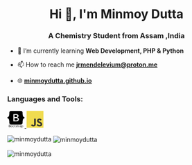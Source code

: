 <h1 align="center">Hi 👋, I'm Minmoy Dutta</h1>
<h3 align="center">A Chemistry Student from Assam ,India</h3>



- 🌱 I’m currently learning **Web Development, PHP & Python**
  
- 📫 How to reach me **jrmendelevium@proton.me**
- 🌐 **[minmoydutta.github.io](https://minmoydutta.github.io)**

<p align="left">
</p>

<h3 align="left">Languages and Tools:</h3>
<p align="left"> <a href="https://getbootstrap.com" target="_blank" rel="noreferrer"> <img src="https://raw.githubusercontent.com/devicons/devicon/master/icons/bootstrap/bootstrap-plain-wordmark.svg" alt="bootstrap" width="40" height="40"/> </a> <a href="https://developer.mozilla.org/en-US/docs/Web/JavaScript" target="_blank" rel="noreferrer"> <img src="https://raw.githubusercontent.com/devicons/devicon/master/icons/javascript/javascript-original.svg" alt="javascript" width="40" height="40"/> </a> </p>

<p><img align="left" src="https://github-readme-stats.vercel.app/api/top-langs?username=minmoydutta&show_icons=true&locale=en&layout=compact" alt="minmoydutta" /></p>

<p>&nbsp;<img align="center" src="https://github-readme-stats.vercel.app/api?username=minmoydutta&show_icons=true&locale=en" alt="minmoydutta" /></p>

<p><img align="center" src="github-readme-stats.databytedigital.com?user=minmoydutta&" alt="minmoydutta" /></p>
